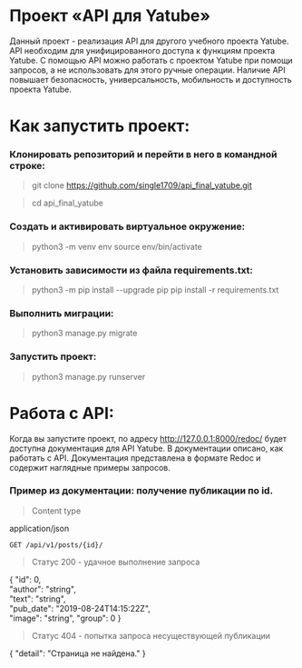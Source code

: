 # Проект «API для Yatube»
Данный проект - реализация API для другого учебного проекта Yatube.
API необходим для унифицированного доступа к функциям проекта Yatube.
С помощью API можно работать с проектом Yatube при помощи запросов, а не использовать для этого ручные операции.
Наличие API повышает безопасность, универсальность, мобильность и доступность проекта Yatube.

# Как запустить проект:
### Клонировать репозиторий и перейти в него в командной строке:

>git clone https://github.com/single1709/api_final_yatube.git

>cd api_final_yatube
### Cоздать и активировать виртуальное окружение:

>python3 -m venv env
>source env/bin/activate
### Установить зависимости из файла requirements.txt:

>python3 -m pip install --upgrade pip
>pip install -r requirements.txt
### Выполнить миграции:

>python3 manage.py migrate
### Запустить проект:

>python3 manage.py runserver

# Работа с API:
Когда вы запустите проект, по адресу http://127.0.0.1:8000/redoc/ будет доступна документация для API Yatube. В документации описано, как работать с API.
Документация представлена в формате Redoc и содержит наглядные примеры запросов.
### Пример из документации: получение публикации по id.
>Content type

application/json

`GET /api/v1/posts/{id}/`



>Статус 200 - удачное выполнение запроса

{
 "id": 0,   
 "author": "string",  
 "text": "string",  
 "pub_date": "2019-08-24T14:15:22Z",  
 "image": "string", 
 "group": 0 
}

>Статус 404 - попытка запроса несуществующей публикации

{
  "detail": "Страница не найдена."
}

